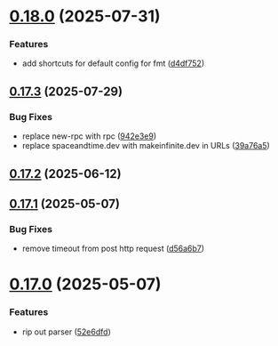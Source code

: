 # [0.18.0](https://github.com/spaceandtimefdn/sxt-proof-of-sql-sdk/compare/v0.17.3...v0.18.0) (2025-07-31)


### Features

* add shortcuts for default config for fmt ([d4df752](https://github.com/spaceandtimefdn/sxt-proof-of-sql-sdk/commit/d4df752dea71e8860a1919f74a42f7b7d4d96015))



## [0.17.3](https://github.com/spaceandtimefdn/sxt-proof-of-sql-sdk/compare/v0.17.2...v0.17.3) (2025-07-29)


### Bug Fixes

* replace new-rpc with rpc ([942e3e9](https://github.com/spaceandtimefdn/sxt-proof-of-sql-sdk/commit/942e3e98ae9c986730405cad04582e63ae9ffef1))
* replace spaceandtime.dev with makeinfinite.dev in URLs ([39a76a5](https://github.com/spaceandtimefdn/sxt-proof-of-sql-sdk/commit/39a76a5fc2c8e7d640da2c0a2bb15e670c23acb1))



## [0.17.2](https://github.com/spaceandtimefdn/sxt-proof-of-sql-sdk/compare/v0.17.1...v0.17.2) (2025-06-12)



## [0.17.1](https://github.com/spaceandtimefdn/sxt-proof-of-sql-sdk/compare/v0.17.0...v0.17.1) (2025-05-07)


### Bug Fixes

* remove timeout from post http request ([d56a6b7](https://github.com/spaceandtimefdn/sxt-proof-of-sql-sdk/commit/d56a6b7fd48caca0143eee2913df5f16f268479f))



# [0.17.0](https://github.com/spaceandtimefdn/sxt-proof-of-sql-sdk/compare/v0.16.3...v0.17.0) (2025-05-07)


### Features

* rip out parser ([52e6dfd](https://github.com/spaceandtimefdn/sxt-proof-of-sql-sdk/commit/52e6dfdf0b093330e5385749a9644877380e7ef0))



